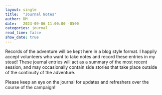 ```yaml
---
layout: single
title:  "Journal Notes"
author: DM
date:   2023-09-06 11:00:00 -0500
categories: journal
read_time: false
show_date: true
---
```


Records of the adventure will be kept here in a blog style format. I happily accept volunteers who want to take notes and record these entries in my stead! These journal entries will act as a summary of the most recent session, and may occasionally contain side stories that take place outside of the continuity of the adventure. 

Please keep an eye on the journal for updates and refreshers over the course of the campaign!


